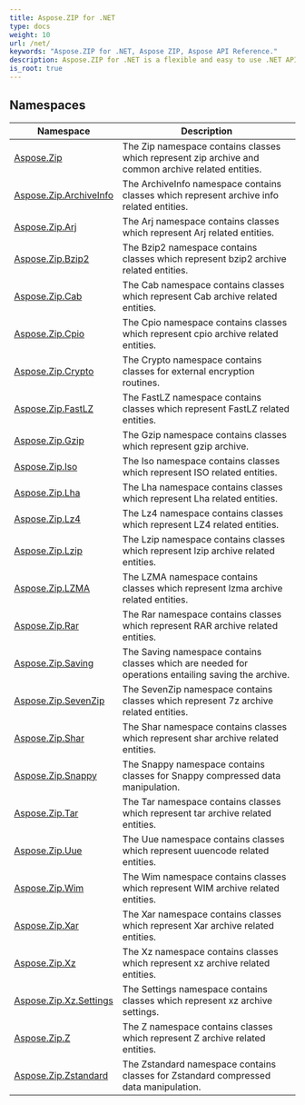 ```yaml
---
title: Aspose.ZIP for .NET
type: docs
weight: 10
url: /net/
keywords: "Aspose.ZIP for .NET, Aspose ZIP, Aspose API Reference."
description: Aspose.ZIP for .NET is a flexible and easy to use .NET API that lets you work with files compression in a standard ZIP format.
is_root: true
---
```

## Namespaces

| Namespace | Description |
| --- | --- |
| [Aspose.Zip](./aspose.zip/) | The Zip namespace contains classes which represent zip archive and common archive related entities. |
| [Aspose.Zip.ArchiveInfo](./aspose.zip.archiveinfo/) | The ArchiveInfo namespace contains classes which represent archive info related entities. |
| [Aspose.Zip.Arj](./aspose.zip.arj/) | The Arj namespace contains classes which represent Arj related entities. |
| [Aspose.Zip.Bzip2](./aspose.zip.bzip2/) | The Bzip2 namespace contains classes which represent bzip2 archive related entities. |
| [Aspose.Zip.Cab](./aspose.zip.cab/) | The Cab namespace contains classes which represent Cab archive related entities. |
| [Aspose.Zip.Cpio](./aspose.zip.cpio/) | The Cpio namespace contains classes which represent cpio archive related entities. |
| [Aspose.Zip.Crypto](./aspose.zip.crypto/) | The Crypto namespace contains classes for external encryption routines. |
| [Aspose.Zip.FastLZ](./aspose.zip.fastlz/) | The FastLZ namespace contains classes which represent FastLZ related entities. |
| [Aspose.Zip.Gzip](./aspose.zip.gzip/) | The Gzip namespace contains classes which represent gzip archive. |
| [Aspose.Zip.Iso](./aspose.zip.iso/) | The Iso namespace contains classes which represent ISO related entities. |
| [Aspose.Zip.Lha](./aspose.zip.lha/) | The Lha namespace contains classes which represent Lha related entities. |
| [Aspose.Zip.Lz4](./aspose.zip.lz4/) | The Lz4 namespace contains classes which represent LZ4 related entities. |
| [Aspose.Zip.Lzip](./aspose.zip.lzip/) | The Lzip namespace contains classes which represent lzip archive related entities. |
| [Aspose.Zip.LZMA](./aspose.zip.lzma/) | The LZMA namespace contains classes which represent lzma archive related entities. |
| [Aspose.Zip.Rar](./aspose.zip.rar/) | The Rar namespace contains classes which represent RAR archive related entities. |
| [Aspose.Zip.Saving](./aspose.zip.saving/) | The Saving namespace contains classes which are needed for operations entailing saving the archive. |
| [Aspose.Zip.SevenZip](./aspose.zip.sevenzip/) | The SevenZip namespace contains classes which represent 7z archive related entities. |
| [Aspose.Zip.Shar](./aspose.zip.shar/) | The Shar namespace contains classes which represent shar archive related entities. |
| [Aspose.Zip.Snappy](./aspose.zip.snappy/) | The Snappy namespace contains classes for Snappy compressed data manipulation. |
| [Aspose.Zip.Tar](./aspose.zip.tar/) | The Tar namespace contains classes which represent tar archive related entities. |
| [Aspose.Zip.Uue](./aspose.zip.uue/) | The Uue namespace contains classes which represent uuencode related entities. |
| [Aspose.Zip.Wim](./aspose.zip.wim/) | The Wim namespace contains classes which represent WIM archive related entities. |
| [Aspose.Zip.Xar](./aspose.zip.xar/) | The Xar namespace contains classes which represent Xar archive related entities. |
| [Aspose.Zip.Xz](./aspose.zip.xz/) | The Xz namespace contains classes which represent xz archive related entities. |
| [Aspose.Zip.Xz.Settings](./aspose.zip.xz.settings/) | The Settings namespace contains classes which represent xz archive settings. |
| [Aspose.Zip.Z](./aspose.zip.z/) | The Z namespace contains classes which represent Z archive related entities. |
| [Aspose.Zip.Zstandard](./aspose.zip.zstandard/) | The Zstandard namespace contains classes for Zstandard compressed data manipulation. |


